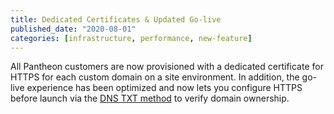 ```yaml
---
title: Dedicated Certificates & Updated Go-live
published_date: "2020-08-01"
categories: [infrastructure, performance, new-feature]
---
```

All Pantheon customers are now provisioned with a dedicated certificate for HTTPS for each custom domain on a site environment. In addition, the go-live experience has been optimized and now lets you configure HTTPS before launch via the [DNS TXT method](/guides/domains) to verify domain ownership.
